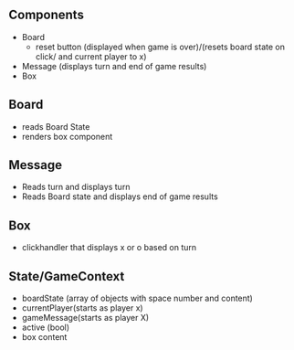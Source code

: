 ## Components
- Board
  - reset button (displayed when game is over)/(resets board state on click/ and current player to x)
- Message (displays turn and end of game results)
- Box

## Board
- reads Board State
- renders box component

## Message 
- Reads turn and displays turn
- Reads Board state and displays end of game results

## Box
- clickhandler that displays x or o based on turn




## State/GameContext
- boardState (array of objects with space number and content)
- currentPlayer(starts as player x)
- gameMessage(starts as player X)
- active (bool)
- box content




